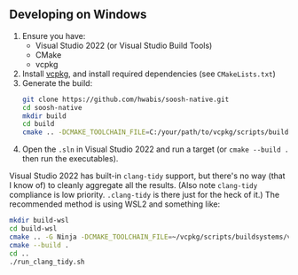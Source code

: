 ## Developing on Windows

1. Ensure you have:
   - Visual Studio 2022 (or Visual Studio Build Tools)
   - CMake
   - vcpkg
1. Install [vcpkg](https://github.com/microsoft/vcpkg), and install required dependencies (see `CMakeLists.txt`)
1. Generate the build:
   ```bash
   git clone https://github.com/hwabis/soosh-native.git
   cd soosh-native
   mkdir build
   cd build
   cmake .. -DCMAKE_TOOLCHAIN_FILE=C:/your/path/to/vcpkg/scripts/buildsystems/vcpkg.cmake
   ```
1. Open the `.sln` in Visual Studio 2022 and run a target (or `cmake --build .` then run the executables).

Visual Studio 2022 has built-in `clang-tidy` support, but there's no way (that I know of) to cleanly aggregate all the results. (Also note `clang-tidy` compliance is low priority. `.clang-tidy` is there just for the heck of it.)
The recommended method is using WSL2 and something like:
   ```bash
   mkdir build-wsl
   cd build-wsl
   cmake .. -G Ninja -DCMAKE_TOOLCHAIN_FILE=~/vcpkg/scripts/buildsystems/vcpkg.cmake -DCMAKE_EXPORT_COMPILE_COMMANDS=ON
   cmake --build .
   cd ..
   ./run_clang_tidy.sh
   ```
